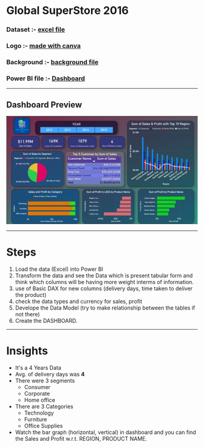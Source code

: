 # Global SuperStore 2016

### Dataset :- [excel file](./global_superstore_2016.xlsx)
### Logo :- [made with canva](./Global%20SuperStore%202016.png)
### Background :- [background file](bg.png)
### Power BI file :- [Dashboard](./global%20superstore%202016.pbix)
-----------------
## Dashboard Preview
![global superstore dashboard.png](global%20superstore%20dashboard.png) 

------------

# Steps
1. Load the data (Excel) into Power BI 
2. Transform the data and see the Data which is present tabular form and think which columns will be having more weight interms of information.
3. use of Basic DAX for new columns (delivery days, time taken to deliver the product)
4.  check the data types and currency for sales, profit
5. Develope the Data Model (try to make relationship between the tables if not there)
6. Create the DASHBOARD.

---------------
# Insights
- It's a 4 Years Data
- Avg. of delivery days was **4**
- There were 3 segments
    - Consumer
    - Corporate
    - Home office
- There are 3 Categories
    - Technology
    - Furniture
    - Office Supplies
- Watch the bar graph (horizontal, vertical) in dashboard and you can find the Sales and Profit w.r.t. REGION, PRODUCT NAME.